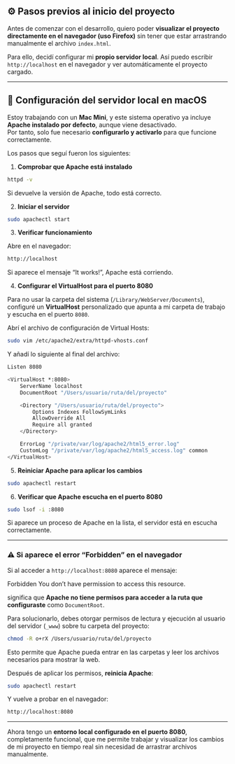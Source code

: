 ## ⚙️ Pasos previos al inicio del proyecto

Antes de comenzar con el desarrollo, quiero poder **visualizar el proyecto directamente en el navegador (uso Firefox)** sin tener que estar arrastrando manualmente el archivo `index.html`.

Para ello, decidí configurar mi **propio servidor local**. Así puedo escribir `http://localhost` en el navegador y ver automáticamente el proyecto cargado.

---

## 🧩 Configuración del servidor local en macOS

Estoy trabajando con un **Mac Mini**, y este sistema operativo ya incluye **Apache instalado por defecto**, aunque viene desactivado.  
Por tanto, solo fue necesario **configurarlo y activarlo** para que funcione correctamente.

Los pasos que seguí fueron los siguientes:

1. **Comprobar que Apache está instalado**
```bash
httpd -v
```

Si devuelve la versión de Apache, todo está correcto.

2. **Iniciar el servidor**
```bash
sudo apachectl start
```

3. **Verificar funcionamiento**

Abre en el navegador:
```bash
http://localhost
```
Si aparece el mensaje “It works!”, Apache está corriendo.

4. **Configurar el VirtualHost para el puerto 8080**

Para no usar la carpeta del sistema (`/Library/WebServer/Documents`), configuré un **VirtualHost** personalizado que apunta a mi carpeta de trabajo y escucha en el puerto `8080`.

Abrí el archivo de configuración de Virtual Hosts:
```bash
sudo vim /etc/apache2/extra/httpd-vhosts.conf
```

Y añadí lo siguiente al final del archivo:
```bash
Listen 8080

<VirtualHost *:8080>
    ServerName localhost
    DocumentRoot "/Users/usuario/ruta/del/proyecto"

    <Directory "/Users/usuario/ruta/del/proyecto">
        Options Indexes FollowSymLinks
        AllowOverride All
        Require all granted
    </Directory>

    ErrorLog "/private/var/log/apache2/html5_error.log"
    CustomLog "/private/var/log/apache2/html5_access.log" common
</VirtualHost>
```


5. **Reiniciar Apache para aplicar los cambios**
```bash
sudo apachectl restart
```

6. **Verificar que Apache escucha en el puerto 8080**
```bash
sudo lsof -i :8080
```
Si aparece un proceso de Apache en la lista, el servidor está en escucha correctamente.

---

### ⚠️ Si aparece el error “Forbidden” en el navegador

Si al acceder a `http://localhost:8080` aparece el mensaje:

Forbidden
You don’t have permission to access this resource.

significa que **Apache no tiene permisos para acceder a la ruta que configuraste** como `DocumentRoot`.

Para solucionarlo, debes otorgar permisos de lectura y ejecución al usuario del servidor (`_www`) sobre tu carpeta del proyecto:

```bash
chmod -R o+rX /Users/usuario/ruta/del/proyecto
```

Esto permite que Apache pueda entrar en las carpetas y leer los archivos necesarios para mostrar la web.

Después de aplicar los permisos, **reinicia Apache**:
```bash
sudo apachectl restart
```

Y vuelve a probar en el navegador:
```bash
http://localhost:8080
```

---

Ahora tengo un **entorno local configurado en el puerto 8080**, completamente funcional, que me permite trabajar y visualizar los cambios de mi proyecto en tiempo real sin necesidad de arrastrar archivos manualmente.